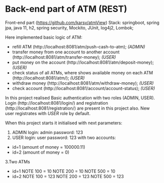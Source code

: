 # Back-end part of ATM (REST)
Front-end part (https://github.com/karsv/atmView)
Stack: springboot, spring jpa, java 11, h2, spring security, Mockito, JUnit, log4j2, Lombok;

Here implemented basic logic of ATM: 
- refill ATM (http://localhost:8081/atm/push-cash-to-atm); _(ADMIN)_
- transfer money from one account to another account (http://localhost:8081/atm/transfer-money); _(USER)_
- put money on the account (http://localhost:8081/atm/deposit-money); _(USER)_
- check status of all ATMs, where shows available money on each ATM (http://localhost:8081/atm/); _(USER)_
- withdraw money (http://localhost:8081/atm/withdraw-money); _(USER)_
- check account (http://localhost:8081/account/account-status); _(USER)_

In this project realised Basic authentication with two roles (ADMIN, USER). 
Login (http://localhost:8081/login/) and registration (http://localhost:8081/registration/) are present in this project also.
New user registrates with _USER_ role by default.

When this project starts it initialised with next parameters:
1. ADMIN
login: admin
password: 123
2. USER
login: user
password: 123
with two accounts:
 - id=1 (amount of money = 100000.11) 
 - id=2 (amount of money = 0)
 
3.Two ATMs
 - id=1
   NOTE 100 = 10
   NOTE 200 = 10
   NOTE 500 = 10
 - id=2
   NOTE 100 = 123
   NOTE 200 = 123
   NOTE 500 = 123
